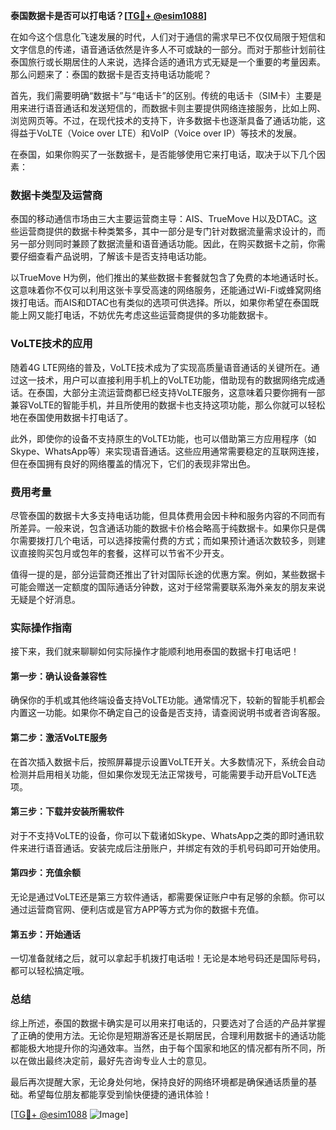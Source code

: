 **泰国数据卡是否可以打电话？[[TG💪+ @esim1088](https://t.me/s/esim1088)]**

在如今这个信息化飞速发展的时代，人们对于通信的需求早已不仅仅局限于短信和文字信息的传递，语音通话依然是许多人不可或缺的一部分。而对于那些计划前往泰国旅行或长期居住的人来说，选择合适的通讯方式无疑是一个重要的考量因素。那么问题来了：泰国的数据卡是否支持电话功能呢？

首先，我们需要明确“数据卡”与“电话卡”的区别。传统的电话卡（SIM卡）主要是用来进行语音通话和发送短信的，而数据卡则主要提供网络连接服务，比如上网、浏览网页等。不过，在现代技术的支持下，许多数据卡也逐渐具备了通话功能，这得益于VoLTE（Voice over LTE）和VoIP（Voice over IP）等技术的发展。

在泰国，如果你购买了一张数据卡，是否能够使用它来打电话，取决于以下几个因素：

### 数据卡类型及运营商

泰国的移动通信市场由三大主要运营商主导：AIS、TrueMove H以及DTAC。这些运营商提供的数据卡种类繁多，其中一部分是专门针对数据流量需求设计的，而另一部分则同时兼顾了数据流量和语音通话功能。因此，在购买数据卡之前，你需要仔细查看产品说明，了解该卡是否支持电话功能。

以TrueMove H为例，他们推出的某些数据卡套餐就包含了免费的本地通话时长。这意味着你不仅可以利用这张卡享受高速的网络服务，还能通过Wi-Fi或蜂窝网络拨打电话。而AIS和DTAC也有类似的选项可供选择。所以，如果你希望在泰国既能上网又能打电话，不妨优先考虑这些运营商提供的多功能数据卡。

### VoLTE技术的应用

随着4G LTE网络的普及，VoLTE技术成为了实现高质量语音通话的关键所在。通过这一技术，用户可以直接利用手机上的VoLTE功能，借助现有的数据网络完成通话。在泰国，大部分主流运营商都已经支持VoLTE服务，这意味着只要你拥有一部兼容VoLTE的智能手机，并且所使用的数据卡也支持这项功能，那么你就可以轻松地在泰国使用数据卡打电话了。

此外，即使你的设备不支持原生的VoLTE功能，也可以借助第三方应用程序（如Skype、WhatsApp等）来实现语音通话。这些应用通常需要稳定的互联网连接，但在泰国拥有良好的网络覆盖的情况下，它们的表现非常出色。

### 费用考量

尽管泰国的数据卡大多支持电话功能，但具体费用会因卡种和服务内容的不同而有所差异。一般来说，包含通话功能的数据卡价格会略高于纯数据卡。如果你只是偶尔需要拨打几个电话，可以选择按需付费的方式；而如果预计通话次数较多，则建议直接购买包月或包年的套餐，这样可以节省不少开支。

值得一提的是，部分运营商还推出了针对国际长途的优惠方案。例如，某些数据卡可能会赠送一定额度的国际通话分钟数，这对于经常需要联系海外亲友的朋友来说无疑是个好消息。

### 实际操作指南

接下来，我们就来聊聊如何实际操作才能顺利地用泰国的数据卡打电话吧！

#### 第一步：确认设备兼容性
确保你的手机或其他终端设备支持VoLTE功能。通常情况下，较新的智能手机都会内置这一功能。如果你不确定自己的设备是否支持，请查阅说明书或者咨询客服。

#### 第二步：激活VoLTE服务
在首次插入数据卡后，按照屏幕提示设置VoLTE开关。大多数情况下，系统会自动检测并启用相关功能，但如果你发现无法正常拨号，可能需要手动开启VoLTE选项。

#### 第三步：下载并安装所需软件
对于不支持VoLTE的设备，你可以下载诸如Skype、WhatsApp之类的即时通讯软件来进行语音通话。安装完成后注册账户，并绑定有效的手机号码即可开始使用。

#### 第四步：充值余额
无论是通过VoLTE还是第三方软件通话，都需要保证账户中有足够的余额。你可以通过运营商官网、便利店或是官方APP等方式为你的数据卡充值。

#### 第五步：开始通话
一切准备就绪之后，就可以拿起手机拨打电话啦！无论是本地号码还是国际号码，都可以轻松搞定哦。

### 总结

综上所述，泰国的数据卡确实是可以用来打电话的，只要选对了合适的产品并掌握了正确的使用方法。无论你是短期游客还是长期居民，合理利用数据卡的通话功能都能极大地提升你的沟通效率。当然，由于每个国家和地区的情况都有所不同，所以在做出最终决定前，最好先咨询专业人士的意见。

最后再次提醒大家，无论身处何地，保持良好的网络环境都是确保通话质量的基础。希望每位朋友都能享受到愉快便捷的通讯体验！

[[TG💪+ @esim1088](https://t.me/s/esim1088) ![Image](https://i.postimg.cc/4NQfJmqS/Snipaste-2025-05-13-00-14-12.png)]